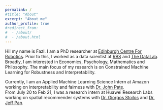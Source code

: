 ```yaml
---
permalink: /
#title: "About"
excerpt: "About me"
author_profile: true
#redirect_from:
#  - /about/
#  - /about.html
---
```

Hi! my name is Fazl. I am a PhD researcher at [Edinburgh Centre For Robotics](https://www.edinburgh-robotics.org/). Prior to this, I worked as a data scientist at [RBS](https://www.rbs.co.uk) and [The DataLab](https://thedatalab.com). 
<br />
Broadly, I am interested in Economics, Psychology, Mathematics and Philosophy. The main focus of my research is on Constrained Machine Learning for Robustness and Interpretability. 

Currently, I am an Applied Machine Learning Science Intern at Amazon working on interpretability and fairness with [Dr. John Pate](https://scholar.google.com/citations?hl=en&user=l_PGy9MAAAAJ&view_op=list_works&sortby=pubdate).<br /> 
From July 20 to Feb 21, I was a research intern at Huawei Research Labs working on spatial recommender systems  with [Dr. Giorgos Stoilos](https://scholar.google.com/citations?hl=en&user=xpZ5n80AAAAJ&view_op=list_works&sortby=pubdate) and [Dr. Jeff Pan](http://knowledge-representation.org/j.z.pan/).

